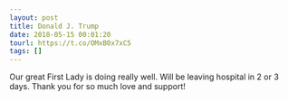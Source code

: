 ```yaml
---
layout: post
title: Donald J. Trump
date: 2018-05-15 00:01:20
tourl: https://t.co/OMxB0x7xC5
tags: []
---
```

Our great First Lady is doing really well. Will be leaving hospital in 2 or 3 days. Thank you for so much love and support!